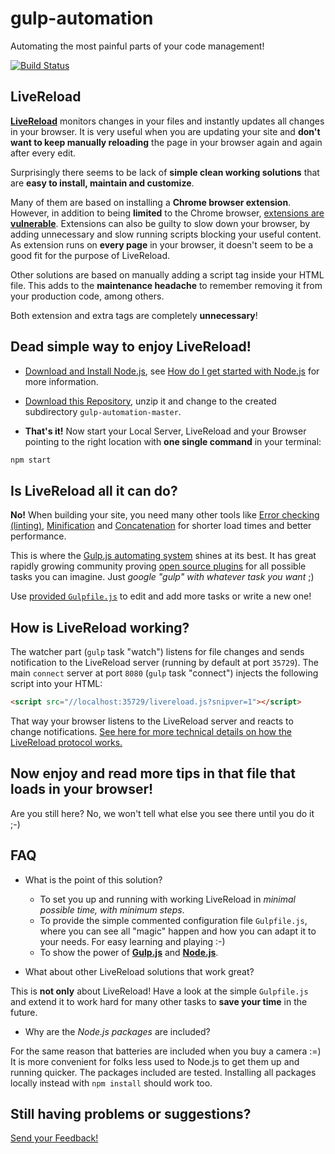 # gulp-automation
Automating the most painful parts of your code management!

[![Build
Status](https://travis-ci.org/dmitriz/gulp-automation.svg?branch=master)](https://travis-ci.org/dmitriz/gulp-automation)

## LiveReload
[**LiveReload**](http://livereload.com/) monitors changes in your files and instantly updates all changes in your browser. It is very useful when you are updating your site and **don't want to keep manually reloading** the page in your browser again and again after every edit.

Surprisingly there seems to be lack of **simple clean working solutions** that are **easy to install, maintain and customize**. 

Many of them are based on installing a **Chrome browser extension**. However, in addition to being **limited** to the Chrome browser, [extensions are **vulnerable**](http://www.techrepublic.com/blog/it-security/chrome-extensions-are-vulnerable-advantage-bad-guys/). Extensions can also be guilty to slow down your browser, by adding unnecessary and slow running scripts blocking your useful content. As extension runs on **every page** in your browser, it doesn't seem to be a good fit for the purpose of LiveReload.

Other solutions are based on manually adding a script tag inside your HTML file. This adds to the **maintenance headache** to remember removing it from your production code, among others.

Both extension and extra tags are completely **unnecessary**!

## Dead simple way to enjoy LiveReload!

- [Download and Install Node.js](https://nodejs.org/download/), see [How do I get started with Node.js](http://stackoverflow.com/questions/2353818/how-do-i-get-started-with-node-js) for more information.

- [Download this Repository](https://github.com/dmitriz/gulp-automation/archive/master.zip),
unzip it and change to the created subdirectory `gulp-automation-master`.

- **That's it!** Now start your Local Server, LiveReload and your Browser pointing to the right location with **one single command** in your terminal:
```sh
npm start
```

## Is LiveReload all it can do?

**No!** When building your site, you need many other tools like [Error checking (linting)](http://stackoverflow.com/questions/8503559/what-is-linting), [Minification](http://en.wikipedia.org/wiki/Minification_(programming)) and [Concatenation](https://hacks.mozilla.org/2012/12/fantastic-front-end-performance-part-1-concatenate-compress-cache-a-node-js-holiday-season-part-4/) for shorter load times and better performance. 

This is where the [Gulp.js automating system](http://gulpjs.com/) shines at its best. It has great rapidly growing community proving [open source plugins](http://gulpjs.com/plugins/) for all possible tasks you can imagine. Just <em>google "gulp" with whatever task you want</em> ;)

Use [provided `Gulpfile.js`](https://github.com/dmitriz/gulp-automation/blob/master/Gulpfile.js) to edit and add more tasks or write a new one!

## How is LiveReload working?

The watcher part (`gulp` task "watch") listens for file changes and sends notification to the LiveReload server (running by default at port `35729`). 
The main  `connect` server at port `8080` (`gulp` task "connect") injects the following script into your HTML:
```html
<script src="//localhost:35729/livereload.js?snipver=1"></script>
```
That way your browser listens to the LiveReload server and reacts to change notifications. 
[See here for more technical details on how the LiveReload protocol works.](http://feedback.livereload.com/knowledgebase/articles/86174-livereload-protocol)


## Now enjoy and read more tips in that file that loads in your browser!

Are you still here? No, we won't tell what else you see there until you do it ;-)


## FAQ

- What is the point of this solution?

  - To set you up and running with working LiveReload in *minimal possible time, with minimum steps*.
  - To provide the simple commented configuration file `Gulpfile.js`, where you can see all "magic" happen and how you can adapt it to your needs. For easy learning and playing :-)
  - To show the power of [**Gulp.js**](http://gulpjs.com/) and [**Node.js**](https://nodejs.org/).

- What about other LiveReload solutions that work great?

This is **not only** about LiveReload! 
Have a look at the simple `Gulpfile.js` and extend it to work hard for
many other tasks to **save your time** in the future.

- Why are the *Node.js packages* are included?

For the same reason that batteries are included when you buy a camera :=)
It is more convenient for folks less used to Node.js to get them up and running quicker.
The packages included are tested. 
Installing all packages locally instead with `npm install` should work too.


## Still having problems or suggestions?

[Send your Feedback!](https://github.com/dmitriz/gulp-automation/issues/new)
